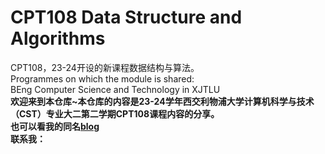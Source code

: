 <h1>CPT108 Data Structure and Algorithms</h1>
CPT108，23-24开设的新课程数据结构与算法。<br>
Programmes on which the module is shared:<br>
BEng Computer Science and Technology in XJTLU<br>
<b>欢迎来到本仓库~本仓库的内容是23-24学年西交利物浦大学计算机科学与技术（CST）专业大二第二学期CPT108课程内容的分享。<br>
也可以看我的同名<a href="https://www.fancivoid.asia/technology/cpt108/">blog</a><br>
联系我：<a href='mailto:fancivoid@gmail.com>fancivoid@gmail.com</a></b>
